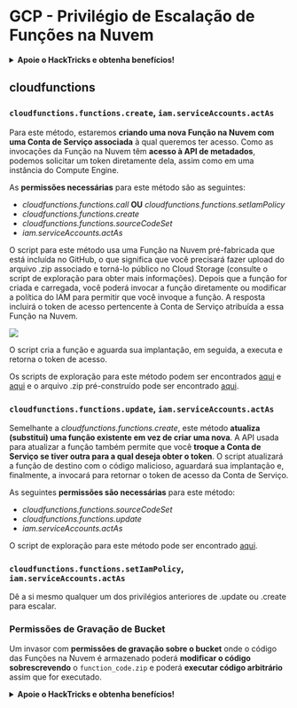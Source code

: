 # GCP - Privilégio de Escalação de Funções na Nuvem

<details>

<summary><strong>Apoie o HackTricks e obtenha benefícios!</strong></summary>

* Se você deseja ver sua **empresa anunciada no HackTricks** ou se deseja acessar a **última versão do PEASS ou baixar o HackTricks em PDF**, verifique os [**PLANOS DE ASSINATURA**](https://github.com/sponsors/carlospolop)!
* Obtenha o [**swag oficial do PEASS & HackTricks**](https://peass.creator-spring.com)
* Descubra [**The PEASS Family**](https://opensea.io/collection/the-peass-family), nossa coleção exclusiva de [**NFTs**](https://opensea.io/collection/the-peass-family)
* **Junte-se ao** 💬 [**grupo do Discord**](https://discord.gg/hRep4RUj7f) ou ao [**grupo do telegram**](https://t.me/peass) ou **siga-me** no **Twitter** 🐦 [**@carlospolopm**](https://twitter.com/carlospolopm).
* **Compartilhe suas técnicas de hacking enviando PRs para os repositórios do** [**HackTricks**](https://github.com/carlospolop/hacktricks) e [**HackTricks Cloud**](https://github.com/carlospolop/hacktricks-cloud) no github.

</details>

## cloudfunctions

### `cloudfunctions.functions.create`, `iam.serviceAccounts.actAs`

Para este método, estaremos **criando uma nova Função na Nuvem com uma Conta de Serviço associada** à qual queremos ter acesso. Como as invocações da Função na Nuvem têm **acesso à API de metadados**, podemos solicitar um token diretamente dela, assim como em uma instância do Compute Engine.

As **permissões necessárias** para este método são as seguintes:

* _cloudfunctions.functions.call_ **OU** _cloudfunctions.functions.setIamPolicy_
* _cloudfunctions.functions.create_
* _cloudfunctions.functions.sourceCodeSet_
* _iam.serviceAccounts.actAs_

O script para este método usa uma Função na Nuvem pré-fabricada que está incluída no GitHub, o que significa que você precisará fazer upload do arquivo .zip associado e torná-lo público no Cloud Storage (consulte o script de exploração para obter mais informações). Depois que a função for criada e carregada, você poderá invocar a função diretamente ou modificar a política do IAM para permitir que você invoque a função. A resposta incluirá o token de acesso pertencente à Conta de Serviço atribuída a essa Função na Nuvem.

![](https://rhinosecuritylabs.com/wp-content/uploads/2020/04/image12-750x618.png)

O script cria a função e aguarda sua implantação, em seguida, a executa e retorna o token de acesso.

Os scripts de exploração para este método podem ser encontrados [aqui](https://github.com/RhinoSecurityLabs/GCP-IAM-Privilege-Escalation/blob/master/ExploitScripts/cloudfunctions.functions.create-call.py) e [aqui](https://github.com/RhinoSecurityLabs/GCP-IAM-Privilege-Escalation/blob/master/ExploitScripts/cloudfunctions.functions.create-setIamPolicy.py) e o arquivo .zip pré-construído pode ser encontrado [aqui](https://github.com/RhinoSecurityLabs/GCP-IAM-Privilege-Escalation/tree/master/ExploitScripts/CloudFunctions).

### `cloudfunctions.functions.update`, `iam.serviceAccounts.actAs`

Semelhante a _cloudfunctions.functions.create_, este método **atualiza (substitui) uma função existente em vez de criar uma nova**. A API usada para atualizar a função também permite que você **troque a Conta de Serviço se tiver outra para a qual deseja obter o token**. O script atualizará a função de destino com o código malicioso, aguardará sua implantação e, finalmente, a invocará para retornar o token de acesso da Conta de Serviço.

As seguintes **permissões são necessárias** para este método:

* _cloudfunctions.functions.sourceCodeSet_
* _cloudfunctions.functions.update_
* _iam.serviceAccounts.actAs_

O script de exploração para este método pode ser encontrado [aqui](https://github.com/RhinoSecurityLabs/GCP-IAM-Privilege-Escalation/blob/master/ExploitScripts/cloudfunctions.functions.update.py).

### `cloudfunctions.functions.setIamPolicy`, `iam.serviceAccounts.actAs`

Dê a si mesmo qualquer um dos privilégios anteriores de .update ou .create para escalar.

### Permissões de Gravação de Bucket

Um invasor com **permissões de gravação sobre o bucket** onde o código das Funções na Nuvem é armazenado poderá **modificar o código sobrescrevendo** o `function_code.zip` e poderá **executar código arbitrário** assim que for executado. 

<details>

<summary><strong>Apoie o HackTricks e obtenha benefícios!</strong></summary>

* Se você deseja ver sua **empresa anunciada no HackTricks** ou se deseja acessar a **última versão do PEASS ou baixar o HackTricks em PDF**, verifique os [**PLANOS DE ASSINATURA**](https://github.com/sponsors/carlospolop)!
* Obtenha o [**swag oficial do PEASS & HackTricks**](https://peass.creator-spring.com)
* Descubra [**The PEASS Family**](https://opensea.io/collection/the-peass-family), nossa coleção exclusiva de [**NFTs**](https://opensea.io/collection/the-peass-family)
* **Junte-se ao** 💬 [**grupo do Discord**](https://discord.gg/hRep4RUj7f) ou ao [**grupo do telegram**](https://t.me/peass) ou **siga-me** no **Twitter** 🐦 [**@carlospolopm**](https://twitter.com/carlospolopm).
* **Compartilhe suas técnicas de hacking enviando PRs para os repositórios do** [**HackTricks**](https://github.com/carlospolop/hacktricks) e [**HackTricks Cloud**](https://github.com/carlospolop/hacktricks-cloud) no github.

</details>